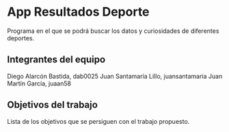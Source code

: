 # App Resultados Deporte 

Programa en el que se podrá buscar los datos y curiosidades de diferentes deportes.

## Integrantes del equipo

Diego Alarcón Bastida, dab0025
Juan Santamaría Lillo, juansantamaria
Juan Martín García, juaan58

## Objetivos del trabajo

Lista de los objetivos que se persiguen con el trabajo propuesto.
